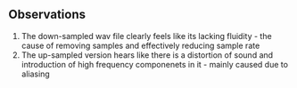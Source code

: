 ## Observations

1. The down-sampled wav file clearly feels like its lacking fluidity - the cause of removing samples and effectively reducing sample rate
2. The up-sampled version hears like there is a distortion of sound and introduction of high frequency componenets in it - mainly caused due to aliasing
